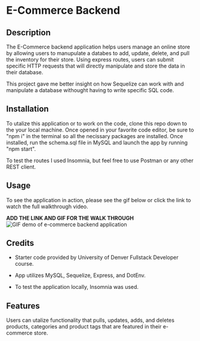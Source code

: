 # E-Commerce Backend

## Description

The E-Commerce backend application helps users manage an online store by allowing users to manupulate a databes to add, update, delete, and pull the inventory for their store. Using express routes, users can submit specific HTTP requests that will directly manipulate and store the data in their database. 

This project gave me better insight on how Sequelize can work with and manipulate a database withought having to write specific SQL code. 


## Installation

To utalize this application or to work on the code, clone this repo down to the your local machine. Once opened in your favorite code editor, be sure to "npm i" in the terminal so all the necissary packages are installed. Once installed, run the schema.sql file in MySQL and launch the app by running "npm start". 

To test the routes I used Insomnia, but feel free to use Postman or any other REST client. 

## Usage

To see the application in action, please see the gif below or click the link to watch the full walkthrough video.

**ADD THE LINK AND GIF FOR THE WALK THROUGH** 
    ![GIF demo of e-commerce backend application](assets/images/screenshot.png)


## Credits

- Starter code provided by University of Denver Fullstack Developer course. 

- App utilizes MySQL, Sequelize, Express, and DotEnv. 

- To test the application locally, Insomnia was used. 


## Features

Users can utalize functionality that pulls, updates, adds, and deletes products, categories and product tags that are featured in their e-commerce store.

